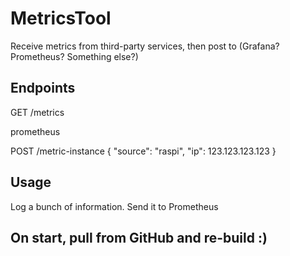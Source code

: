 # MetricsTool

Receive metrics from third-party services, then post to (Grafana? Prometheus? Something else?)

## Endpoints

GET /metrics

prometheus

POST /metric-instance
{
  "source": "raspi",
  "ip": 123.123.123.123
}

## Usage

Log a bunch of information. Send it to Prometheus 

## On start, pull from GitHub and re-build :)